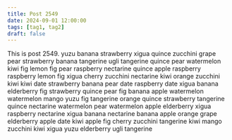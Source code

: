 ```yaml
---
title: Post 2549
date: 2024-09-01 12:00:00
tags: [tag1, tag2]
draft: false
---
```

This is post 2549.
yuzu
banana
strawberry
xigua
quince
zucchini
grape
pear
strawberry
banana
tangerine
ugli
tangerine
quince
pear
watermelon
kiwi
fig
lemon
fig
pear
raspberry
nectarine
quince
apple
raspberry
raspberry
lemon
fig
xigua
cherry
zucchini
nectarine
kiwi
orange
zucchini
kiwi
kiwi
date
strawberry
banana
pear
date
raspberry
date
xigua
banana
elderberry
fig
strawberry
quince
pear
fig
banana
apple
watermelon
watermelon
mango
yuzu
fig
tangerine
orange
quince
strawberry
tangerine
quince
nectarine
watermelon
pear
watermelon
apple
elderberry
xigua
raspberry
nectarine
xigua
banana
nectarine
banana
apple
orange
grape
elderberry
apple
date
kiwi
apple
fig
cherry
zucchini
tangerine
kiwi
mango
zucchini
kiwi
xigua
yuzu
elderberry
ugli
tangerine
